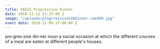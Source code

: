 ```yaml
---
title: OASIS Progressive Dinner
date: 2018-11-12 21:37:00 Z
image: "/uploads/progrressive%20dinner-caed99.jpg"
event date: 2018-12-09 17:00:00 Z
---
```


pro·gres·sive din·ner
noun
a social occasion at which the different courses of a meal are eaten at different people's houses.